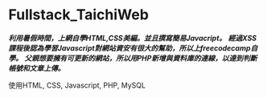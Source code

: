 # Fullstack_TaichiWeb
***利用暑假時間，上網自學HTML,CSS美編。並且撰寫簡易Javacript。***
***經過XSS課程後認為學習Javascript對網站資安有很大的幫助，所以上freecodecamp自學。***
***父親想要擁有可更新的網站，所以用PHP新增與資料庫的連線，以達到判斷帳號和文章上傳。***


使用HTML, CSS, Javascript, PHP, MySQL
